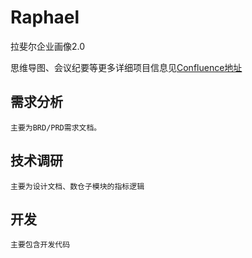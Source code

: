 # Raphael

拉斐尔企业画像2.0

思维导图、会议纪要等更多详细项目信息见[Confluence地址](http://confluence.yzf.net/pages/viewpage.action?pageId=33788441)


## 需求分析
    主要为BRD/PRD需求文档。
## 技术调研
    主要为设计文档、数仓子模块的指标逻辑
## 开发
    主要包含开发代码
